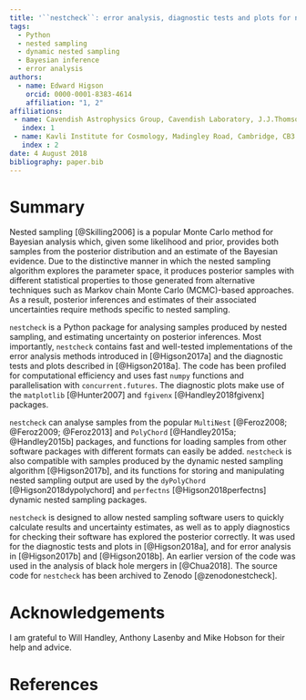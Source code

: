 ```yaml
---
title: '``nestcheck``: error analysis, diagnostic tests and plots for nested sampling calculations'
tags:
  - Python
  - nested sampling
  - dynamic nested sampling
  - Bayesian inference
  - error analysis
authors:
  - name: Edward Higson
    orcid: 0000-0001-8383-4614
    affiliation: "1, 2"
affiliations:
 - name: Cavendish Astrophysics Group, Cavendish Laboratory, J.J.Thomson Avenue, Cambridge, CB3 0HE, UK
   index: 1
 - name: Kavli Institute for Cosmology, Madingley Road, Cambridge, CB3 0HA, UK
   index : 2
date: 4 August 2018
bibliography: paper.bib
---
```


# Summary

Nested sampling [@Skilling2006] is a popular Monte Carlo method for Bayesian analysis which, given some likelihood and prior, provides both samples from the posterior distribution and an estimate of the Bayesian evidence.
Due to the distinctive manner in which the nested sampling algorithm explores the parameter space, it produces posterior samples with different statistical properties to those generated from alternative techniques such as Markov chain Monte Carlo (MCMC)-based approaches.
As a result, posterior inferences and estimates of their associated uncertainties require methods specific to nested sampling.

``nestcheck`` is a Python package for analysing samples produced by nested sampling, and estimating uncertainty on posterior inferences.
Most importantly, ``nestcheck`` contains fast and well-tested implementations of the error analysis methods introduced in [@Higson2017a] and the diagnostic tests and plots described in [@Higson2018a].
The code has been profiled for computational efficiency and uses fast ``numpy`` functions and parallelisation with ``concurrent.futures``.
The diagnostic plots make use of the ``matplotlib`` [@Hunter2007] and ``fgivenx`` [@Handley2018fgivenx] packages.

``nestcheck`` can analyse samples from the popular ``MultiNest`` [@Feroz2008; @Feroz2009; @Feroz2013] and ``PolyChord`` [@Handley2015a; @Handley2015b] packages, and functions for loading samples from other software packages with different formats can easily be added.
``nestcheck`` is also compatible with samples produced by the dynamic nested sampling algorithm [@Higson2017b], and its functions for storing and manipulating nested sampling output are used by the ``dyPolyChord`` [@Higson2018dypolychord] and ``perfectns`` [@Higson2018perfectns] dynamic nested sampling packages.

``nestcheck`` is designed to allow nested sampling software users to quickly calculate results and uncertainty estimates, as well as to apply diagnostics for checking their software has explored the posterior correctly.
It was used for the diagnostic tests and plots in [@Higson2018a], and for error analysis in [@Higson2017b] and [@Higson2018b].
An earlier version of the code was used in the analysis of black hole mergers in [@Chua2018].
The source code for ``nestcheck`` has been archived to Zenodo [@zenodonestcheck].

# Acknowledgements

I am grateful to Will Handley, Anthony Lasenby and Mike Hobson for their help and advice.

# References
